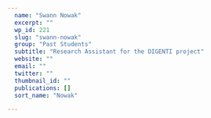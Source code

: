 ```yaml
---
  name: "Swann Nowak"
  excerpt: ""
  wp_id: 221
  slug: "swann-nowak"
  group: "Past Students"
  subtitle: "Research Assistant for the DIGENTI project"
  website: ""
  email: ""
  twitter: ""
  thumbnail_id: ""
  publications: []
  sort_name: "Nowak"

---
```

